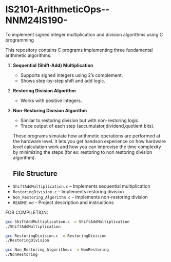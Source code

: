 # IS2101-ArithmeticOps--NNM24IS190-
To implement signed integer multiplication and division algorithms using C programming

This repository contains C programs implementing three fundamental arithmetic algorithms:  

1. **Sequential (Shift-Add) Multiplication**  
   - Supports signed integers using 2’s complement.  
   - Shows step-by-step shift and add logic.  

2. **Restoring Division Algorithm**  
   - Works with positive integers.  

3. **Non-Restoring Division Algorithm**  
   - Similar to restoring division but with non-restoring logic.  
   - Trace output of each step (accumulator,dividend,quotient bits). 

   These programs simulate how arithmetic operations are performed at the hardware level.
   It lets you get handson experience on how hardware level calculation work and how you can improvise the time complexity by minimizing the steps (for ex: restoring to non restoring division algorithm).

   ## File Structure
- `ShiftAddMultiplication.c` – Implements sequential multiplication  
- `RestoringDivision.c` – Implements restoring division  
- `Non_Restoring_Algorithm.c` – Implements non-restoring division  
- `README.md` – Project description and instructions

FOR COMPILETION:
```bash
gcc ShiftAddMultiplication.c -o ShiftAddMultiplication
./ShiftAddMultiplication

gcc RestoringDivision.c -o RestoringDivision
./RestoringDivision

gcc Non_Restoring_Algorithm.c -o NonRestoring
./NonRestoring



